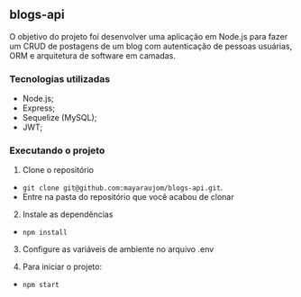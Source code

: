 ## blogs-api

O objetivo do projeto foi desenvolver uma aplicação em Node.js para fazer um CRUD de postagens de um blog com autenticação de pessoas usuárias, ORM e arquitetura de software em camadas.

<strong><h3>Tecnologias utilizadas</h3></strong>

- Node.js;
- Express;
- Sequelize (MySQL);
- JWT;


<strong><h3>Executando o projeto</h3></strong>
  
1. Clone o repositório
  * `git clone git@github.com:mayaraujom/blogs-api.git`.
  * Entre na pasta do repositório que você acabou de clonar
 2. Instale as dependências
  * `npm install`
  3. Configure as variáveis de ambiente no arquivo .env

3. Para iniciar o projeto:
  * `npm start`

